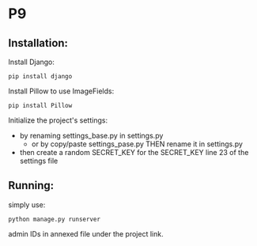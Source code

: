 # P9
## Installation:
Install Django:
```
pip install django
```
Install Pillow to use ImageFields:
```
pip install Pillow
```
Initialize the project's settings:
- by renaming settings_base.py in settings.py
  - or by copy/paste settings_pase.py THEN rename it in settings.py
- then create a random SECRET_KEY for the SECRET_KEY line 23 of the settings file

## Running:
simply use:
```
python manage.py runserver
```
admin IDs in annexed file under the project link.





